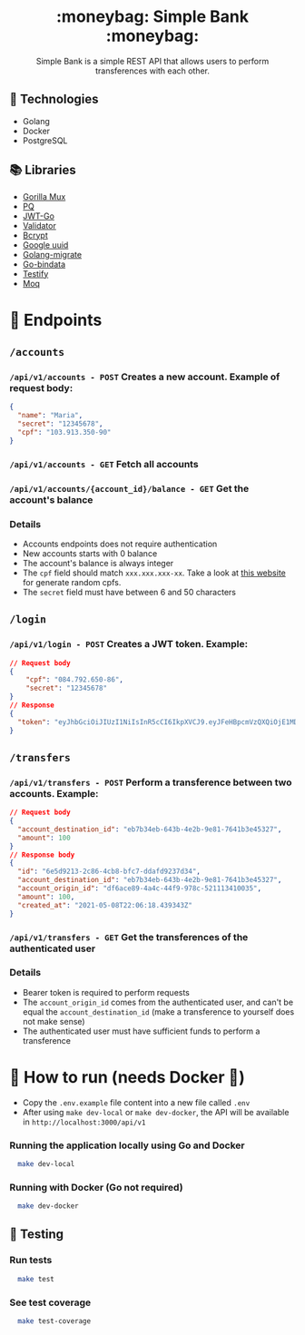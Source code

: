 <h1 align="center">:moneybag: Simple Bank :moneybag:</h1>

<p align="center">Simple Bank is a simple REST API that allows users to perform transferences with each other.</p>

## :wrench: Technologies

- Golang
- Docker
- PostgreSQL

## :books: Libraries

- [Gorilla Mux](https://github.com/gorilla/mux)
- [PQ](https://github.com/lib/pq)
- [JWT-Go](https://github.com/dgrijalva/jwt-go)
- [Validator](https://github.com/go-playground/validator)
- [Bcrypt](https://pkg.go.dev/golang.org/x/crypto/bcrypt)
- [Google uuid](https://github.com/google/uuid)
- [Golang-migrate](https://github.com/golang-migrate/migrate)
- [Go-bindata](https://github.com/kevinburke/go-bindata)
- [Testify](https://github.com/stretchr/testify)
- [Moq](https://github.com/matryer/moq)

# :triangular_flag_on_post: Endpoints

## `/accounts`

### `/api/v1/accounts - POST` Creates a new account. Example of request body:

```json
{
  "name": "Maria",
  "secret": "12345678",
  "cpf": "103.913.350-90"
}
```

### `/api/v1/accounts - GET` Fetch all accounts

### `/api/v1/accounts/{account_id}/balance - GET` Get the account's balance

### Details

- Accounts endpoints does not require authentication
- New accounts starts with 0 balance
- The account's balance is always integer
- The `cpf` field should match `xxx.xxx.xxx-xx`. Take a look at [this website](https://www.4devs.com.br/gerador_de_cpf) for generate random cpfs.
- The `secret` field must have between 6 and 50 characters

## `/login`

### `/api/v1/login - POST` Creates a JWT token. Example:
```json
// Request body
{
	"cpf": "084.792.650-86",
	"secret": "12345678"
}
// Response
{
  "token": "eyJhbGciOiJIUzI1NiIsInR5cCI6IkpXVCJ9.eyJFeHBpcmVzQXQiOjE1MDAsIklkIjoiZGY2YWNlODktNGE0Yy00NGY5LTk3OGMtNTIxMTEzNDEwMDM1IiwiSXNzdWVkQXQiOjE2MjA1MTE0Mjl9.v1kzBo3GdIXO1vhTq9_icIgfdgE7981KZ5CaQlw3Bvs"
}
```

## `/transfers`

### `/api/v1/transfers - POST` Perform a transference between two accounts. Example:

```json
// Request body
{
  "account_destination_id": "eb7b34eb-643b-4e2b-9e81-7641b3e45327",
  "amount": 100
}
// Response body
{
  "id": "6e5d9213-2c86-4cb8-bfc7-ddafd9237d34",
  "account_destination_id": "eb7b34eb-643b-4e2b-9e81-7641b3e45327",
  "account_origin_id": "df6ace89-4a4c-44f9-978c-521113410035",
  "amount": 100,
  "created_at": "2021-05-08T22:06:18.439343Z"
}
```

### `/api/v1/transfers - GET` Get the transferences of the authenticated user

### Details

- Bearer token is required to perform requests
- The `account_origin_id` comes from the authenticated user, and can't be equal the `account_destination_id` (make a transference to yourself does not make sense)
- The authenticated user must have sufficient funds to perform a transference

# :checkered_flag: How to run (needs Docker :whale:)

- Copy the `.env.example` file content into a new file called `.env`
- After using `make dev-local` or `make dev-docker`, the API will be available in `http://localhost:3000/api/v1`

### Running the application locally using Go and Docker

```zsh
  make dev-local
```

### Running with Docker (Go not required)
```zsh
  make dev-docker
```

## :vertical_traffic_light: Testing

### Run tests
```zsh
  make test
```

### See test coverage
```zsh
  make test-coverage
```
